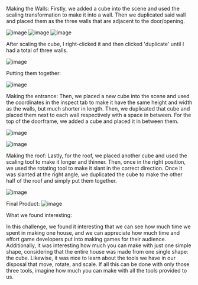 Making the Walls: 
Firstly, we added a cube into the scene and used the scaling transformation to make it into a wall. Then we duplicated said wall and placed them as the three walls that are adjacent to the door/opening.


![image](https://github.com/user-attachments/assets/91e78968-78be-4148-851c-6caba071dfb5)
![image](https://github.com/user-attachments/assets/035e04b6-1b93-4217-b8a7-a3ebf788f178)
![image](https://github.com/user-attachments/assets/41778f5f-0cb3-4275-b907-8bdb9d56f2cb)

After scaling the cube, I right-clicked it and then clicked 'duplicate' until I had a total of three walls.

![image](https://github.com/user-attachments/assets/4e89c9f2-d763-4e85-b8a1-eb7efd0f6dfa)


Putting them together:


![image](https://github.com/user-attachments/assets/209ee3b6-c525-4442-9997-55a3e36de45e)


Making the entrance:
Then, we placed a new cube into the scene and used the coordinates in the inspect tab to make it have the same height and width as the walls, but much shorter in length.
Then, we duplicated that cube and placed them next to each wall respectively with a space in between. For the top of the doorframe, we added a cube and placed it in between them.

![image](https://github.com/user-attachments/assets/d52c0a39-6671-4132-b170-5ff7b0998b43)


![image](https://github.com/user-attachments/assets/2e7afd25-c14c-4768-96e0-7e66a2a1a435)


Making the roof:
Lastly, for the roof, we placed another cube and used the scaling tool to make it longer and thinner.
Then, once in the right position, we used the rotating tool to make it slant in the correct direction.
Once it was slanted at the right angle, we duplicated the cube to make the other half of the roof and simply put them together. 

![image](https://github.com/user-attachments/assets/f3896d6e-d9d5-42e3-b967-251997fb8ee7)

Final Product: 
![image](https://github.com/user-attachments/assets/01375f55-fa54-48cf-af95-a948dabaafca)

What we found interesting:

In this challenge, we found it interesting that we can see how much time we spent in making one house, 
and we can appreciate how much time and effort game developers put into making games for their audience. 
Additionally, it was interesting how much you can make with just one simple shape, considering that 
the entire house was made from one single shape: the cube. Likewise,  it was nice to learn about the
tools we have in our disposal that move, rotate, and scale. If all this can be done with only those 
three tools, imagine how much you can make with all the tools provided to us.
